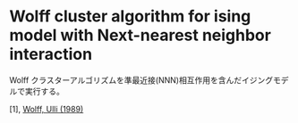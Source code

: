 # Wolff cluster algorithm for ising model with Next-nearest neighbor interaction
Wolff クラスターアルゴリズムを準最近接(NNN)相互作用を含んだイジングモデルで実行する。

[1], [Wolff, Ulli (1989)](https://journals.aps.org/prl/abstract/10.1103/PhysRevLett.62.361)
